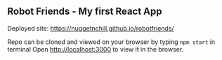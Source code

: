 ## Robot Friends - My first  React App

Deployed site: https://nuggetnchill.github.io/robotfriends/

Repo can be cloned and viewed on your browser by typing `npm start` in terminal
Open [http://localhost:3000](http://localhost:3000) to view it in the browser.



